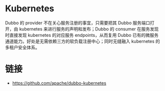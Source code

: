 # Kubernetes

Dubbo 的 provider 不在关心服务注册的事宜，只需要把其 Dubbo 服务端口打开，由 kubernetes 来进行服务的声明和发布；Dubbo 的 consumer 在服务发现时直接发现 kubernetes 的对应服务 endpoints，从而复用 Dubbo 已有的微服务通道能力。好处是无需依赖三方的软负载注册中心；同时无缝融入 kubernetes 的多租户安全体系。

# 链接

- https://github.com/apache/dubbo-kubernetes
